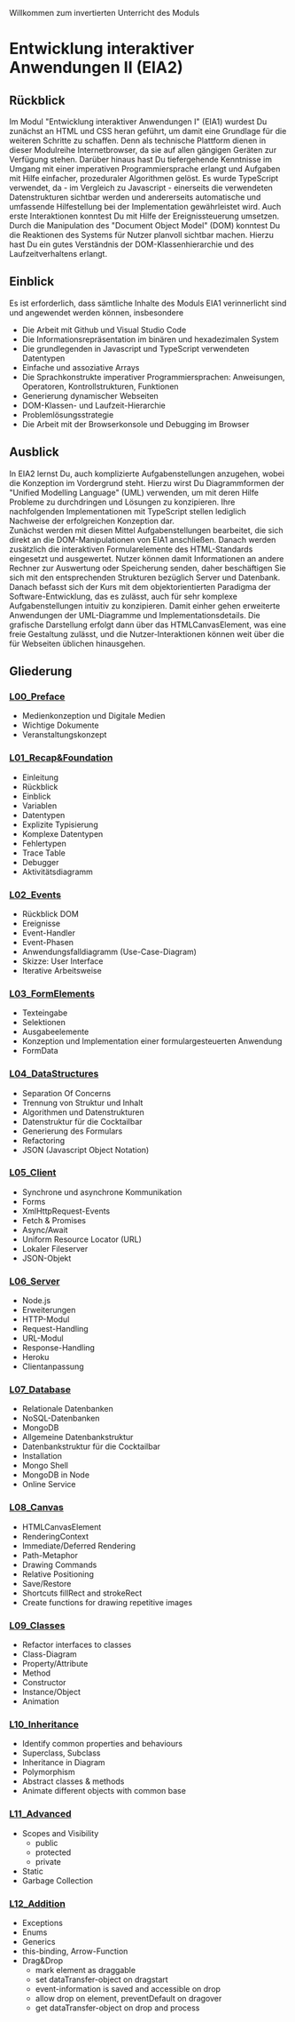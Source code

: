 Willkommen zum invertierten Unterricht des Moduls
# Entwicklung interaktiver Anwendungen II (EIA2)
## Rückblick
Im Modul "Entwicklung interaktiver Anwendungen I" (EIA1) wurdest Du zunächst an HTML und CSS heran geführt, um damit eine Grundlage für die weiteren Schritte zu schaffen. Denn als technische Plattform dienen in dieser Modulreihe Internetbrowser, da sie auf allen gängigen Geräten zur Verfügung stehen. 
Darüber hinaus hast Du tiefergehende Kenntnisse im Umgang mit einer imperativen Programmiersprache erlangt und Aufgaben mit Hilfe einfacher, prozeduraler Algorithmen gelöst. Es wurde TypeScript verwendet, da - im Vergleich zu Javascript - einerseits die verwendeten Datenstrukturen sichtbar werden und andererseits automatische und umfassende Hilfestellung bei der Implementation gewährleistet wird. Auch erste Interaktionen konntest Du mit Hilfe der Ereignissteuerung umsetzen. Durch die Manipulation des "Document Object Model" (DOM) konntest Du die Reaktionen des Systems für Nutzer planvoll sichtbar machen. Hierzu hast Du ein gutes Verständnis der DOM-Klassenhierarchie und des Laufzeitverhaltens erlangt.
## Einblick
Es ist erforderlich, dass sämtliche Inhalte des Moduls EIA1 verinnerlicht sind und angewendet werden können, insbesondere
- Die Arbeit mit Github und Visual Studio Code
- Die Informationsrepräsentation im binären und hexadezimalen System
- Die grundlegenden in Javascript und TypeScript verwendeten Datentypen
- Einfache und assoziative Arrays
- Die Sprachkonstrukte imperativer
Programmiersprachen: Anweisungen, Operatoren, Kontrollstrukturen, Funktionen
- Generierung dynamischer Webseiten
- DOM-Klassen- und Laufzeit-Hierarchie
- Problemlösungsstrategie
- Die Arbeit mit der Browserkonsole und Debugging im Browser

## Ausblick
In EIA2 lernst Du, auch komplizierte Aufgabenstellungen anzugehen, wobei die Konzeption im Vordergrund steht. Hierzu wirst Du Diagrammformen der "Unified Modelling Language" (UML) verwenden, um mit deren Hilfe Probleme zu durchdringen und Lösungen zu konzipieren. Ihre nachfolgenden Implementationen mit TypeScript stellen lediglich Nachweise der erfolgreichen Konzeption dar.  
Zunächst werden mit diesen Mittel Aufgabenstellungen bearbeitet, die sich direkt an die DOM-Manipulationen von EIA1 anschließen. Danach werden zusätzlich die interaktiven Formularelemente des HTML-Standards eingesetzt und ausgewertet. Nutzer können damit Informationen an andere Rechner zur Auswertung oder Speicherung senden, daher beschäftigen Sie sich mit den entsprechenden Strukturen bezüglich Server und Datenbank. Danach befasst sich der Kurs mit dem objektorientierten Paradigma der Software-Entwicklung, das es zulässt, auch für sehr komplexe Aufgabenstellungen intuitiv zu konzipieren. Damit einher gehen erweiterte Anwendungen der UML-Diagramme und Implementationsdetails. Die grafische Darstellung erfolgt dann über das HTMLCanvasElement, was eine freie Gestaltung zulässt, und die Nutzer-Interaktionen können weit über die für Webseiten üblichen hinausgehen.

## Gliederung
### [L00_Preface](L00_Preface)
- Medienkonzeption und Digitale Medien
- Wichtige Dokumente
- Veranstaltungskonzept

### [L01_Recap&Foundation](L01_Recap&Foundation)
- Einleitung
- Rückblick
- Einblick
- Variablen
- Datentypen
- Explizite Typisierung
- Komplexe Datentypen
- Fehlertypen
- Trace Table
- Debugger
- Aktivitätsdiagramm

### [L02_Events](L02_Events)
- Rückblick DOM
- Ereignisse
- Event-Handler
- Event-Phasen
- Anwendungsfalldiagramm (Use-Case-Diagram)
- Skizze: User Interface 
- Iterative Arbeitsweise
  
### [L03_FormElements](L03_FormElements)
- Texteingabe
- Selektionen
- Ausgabeelemente
- Konzeption und Implementation einer formulargesteuerten Anwendung  
- FormData
  
### [L04_DataStructures](L04_DataStructures)
- Separation Of Concerns
- Trennung von Struktur und Inhalt
- Algorithmen und Datenstrukturen
- Datenstruktur für die Cocktailbar
- Generierung des Formulars
- Refactoring
- JSON (Javascript Object Notation)

### [L05_Client](L05_Client)
- Synchrone und asynchrone Kommunikation
- Forms
- XmlHttpRequest-Events
- Fetch & Promises
- Async/Await
- Uniform Resource Locator (URL)
- Lokaler Fileserver
- JSON-Objekt

### [L06_Server](L06_Server)
- Node.js
- Erweiterungen
- HTTP-Modul
- Request-Handling
- URL-Modul
- Response-Handling
- Heroku
- Clientanpassung

### [L07_Database](L07_Database)
- Relationale Datenbanken
- NoSQL-Datenbanken
- MongoDB
- Allgemeine Datenbankstruktur
- Datenbankstruktur für die Cocktailbar
- Installation
- Mongo Shell
- MongoDB in Node
- Online Service


### [L08_Canvas](L08_Canvas)
- HTMLCanvasElement
- RenderingContext
- Immediate/Deferred Rendering
- Path-Metaphor
- Drawing Commands
- Relative Positioning
- Save/Restore
- Shortcuts fillRect and strokeRect
- Create functions for drawing repetitive images

### [L09_Classes](L09_Classes)
- Refactor interfaces to classes
- Class-Diagram
- Property/Attribute
- Method
- Constructor
- Instance/Object
- Animation

### [L10_Inheritance](L10_Inheritance)
- Identify common properties and behaviours
- Superclass, Subclass
- Inheritance in Diagram
- Polymorphism
- Abstract classes & methods
- Animate different objects with common base

### [L11_Advanced](L11_Advanced)
- Scopes and Visibility
  - public
  - protected
  - private
- Static
- Garbage Collection

### [L12_Addition](L12_Addition)
- Exceptions
- Enums
- Generics
- this-binding, Arrow-Function
- Drag&Drop
  - mark element as draggable
  - set dataTransfer-object on dragstart
  - event-information is saved and accessible on drop
  - allow drop on element, preventDefault on dragover
  - get dataTransfer-object on drop and process
